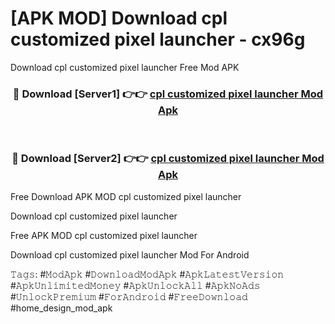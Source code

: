 # [APK MOD] Download  cpl customized pixel launcher - cx96g
Download cpl customized pixel launcher Free Mod APK

<div align="center">
<h3>🔴 Download [Server1] 👉👉 <a href="https://apk-comot.site?title=cpl_customized_pixel_launcher">cpl customized pixel launcher Mod Apk</a></h3><br>

<h3>🔴 Download [Server2] 👉👉 <a href="https://apk-comot.site?title=cpl_customized_pixel_launcher">cpl customized pixel launcher Mod Apk</a></h3>
</div>


Free Download APK MOD cpl customized pixel launcher

Download cpl customized pixel launcher 

Free APK MOD cpl customized pixel launcher 

Download cpl customized pixel launcher Mod For Android

𝚃𝚊𝚐𝚜: #𝙼𝚘𝚍𝙰𝚙𝚔 #𝙳𝚘𝚠𝚗𝚕𝚘𝚊𝚍𝙼𝚘𝚍𝙰𝚙𝚔 #𝙰𝚙𝚔𝙻𝚊𝚝𝚎𝚜𝚝𝚅𝚎𝚛𝚜𝚒𝚘𝚗 #𝙰𝚙𝚔𝚄𝚗𝚕𝚒𝚖𝚒𝚝𝚎𝚍𝙼𝚘𝚗𝚎𝚢 #𝙰𝚙𝚔𝚄𝚗𝚕𝚘𝚌𝚔𝙰𝚕𝚕 #𝙰𝚙𝚔𝙽𝚘𝙰𝚍𝚜 #𝚄𝚗𝚕𝚘𝚌𝚔𝙿𝚛𝚎𝚖𝚒𝚞𝚖 #𝙵𝚘𝚛𝙰𝚗𝚍𝚛𝚘𝚒𝚍 #𝙵𝚛𝚎𝚎𝙳𝚘𝚠𝚗𝚕𝚘𝚊𝚍 #home_design_mod_apk
